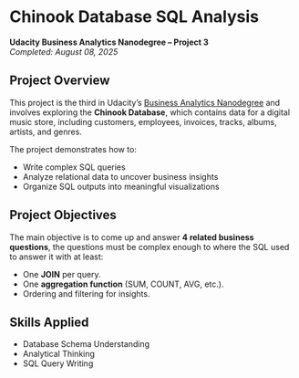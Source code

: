# Chinook Database SQL Analysis
**Udacity Business Analytics Nanodegree – Project 3**  
*Completed: August 08, 2025*

## Project Overview

This project is the third in Udacity’s [Business Analytics Nanodegree](https://www.udacity.com/course/business-analytics-nanodegree--nd098) and involves exploring the **Chinook Database**, which contains data for a digital music store, including customers, employees, invoices, tracks, albums, artists, and genres.  

The project demonstrates how to:
- Write complex SQL queries
- Analyze relational data to uncover business insights
- Organize SQL outputs into meaningful visualizations
  
## Project Objectives

The main objective is to come up and answer **4 related business questions**, the questions must be complex enough to where the SQL used to answer it with at least:
- One **JOIN** per query.
- One **aggregation function** (SUM, COUNT, AVG, etc.).
- Ordering and filtering for insights.

## Skills Applied
- Database Schema Understanding
- Analytical Thinking
- SQL Query Writing
